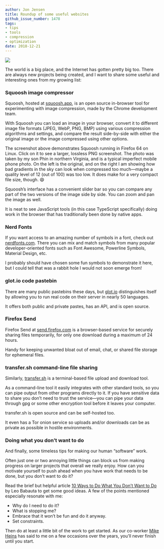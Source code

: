 ```yaml
---
author: Jon Jensen
title: Roundup of some useful websites
github_issue_number: 1478
tags:
- tips
- tools
- compression
- optimization
date: 2018-12-21
---
```


<a href="/blog/2018/12/roundup-of-some-useful-websites/squoosh-demo-20181220b.png"><img src="/blog/2018/12/roundup-of-some-useful-websites/squoosh-demo-20181220a.jpg" /></a>

The world is a big place, and the Internet has gotten pretty big too. There are always new projects being created, and I want to share some useful and interesting ones from my growing list:

### Squoosh image compressor

Squoosh, hosted at [squoosh.app](https://squoosh.app/), is an open source in-browser tool for experimenting with image compression, made by the Chrome development team.

With Squoosh you can load an image in your browser, convert it to different image file formats (JPEG, WebP, PNG, BMP) using various compression algorithms and settings, and compare the result side-​by-​side with either the original image or the image compressed using other options.

The screenshot above demonstrates Squoosh running in Firefox 64 on Linux. Click on it to see a larger, lossless PNG screenshot. The photo was taken by my son Phin in northern Virginia, and is a typical imperfect mobile phone photo. On the left is the original, and on the right I am showing how bad gradients in the sky can look when compressed too much—​maybe a quality level of 12 (out of 100) was too low. It does make for a very compact file size, though. 😄

Squoosh’s interface has a convenient slider bar so you can compare any part of the two versions of the image side by side. You can zoom and pan the image as well.

It is neat to see JavaScript tools (in this case TypeScript specifically) doing work in the browser that has traditionally been done by native apps.

### Nerd Fonts

If you want access to an amazing number of symbols in a font, check out [nerdfonts.com](https://nerdfonts.com/). There you can mix and match symbols from many popular developer-​oriented fonts such as Font Awesome, Powerline Symbols, Material Design, etc.

I probably should have chosen some fun symbols to demonstrate it here, but I could tell that was a rabbit hole I would not soon emerge from!

### glot.io code pastebin

There are many public pastebins these days, but [glot.io](https://glot.io/) distinguishes itself by allowing you to run real code on their server in nearly 50 languages.

It offers both public and private pastes, has an API, and is open source.

### Firefox Send

Firefox Send at [send.firefox.com](https://send.firefox.com/) is a browser-​based service for securely sharing files temporarily, for only one download during a maximum of 24 hours.

Handy for keeping unwanted bloat out of email, chat, or shared file storage for ephemeral files.

### transfer.sh command-​line file sharing

Similarly, [transfer.sh](https://transfer.sh/) is a terminal-​based file upload and download tool.

As a command-​line tool it easily integrates with other standard tools, so you can pipe output from other programs directly to it. If you have sensitive data to share you don’t need to trust the service—​you can pipe your data through gpg or some other encryption tool before it leaves your computer.

transfer.sh is open source and can be self-​hosted too.

It even has a Tor onion service so uploads and/​or downloads can be as private as possible in hostile environments.

### Doing what you don’t want to do

And finally, some timeless tips for making our human “software” work.

Often just one or two annoying little things can block us from making progress on larger projects that overall we really enjoy. How can you motivate yourself to push ahead when you have work that needs to be done, but you don’t want to do it?

Read the brief but helpful article [10 Ways to Do What You Don’t Want to Do](https://zenhabits.net/unwanted/) by Leo Babauta to get some good ideas. A few of the points mentioned especially resonate with me:

* Why do I need to do it?
* What is stopping me?
* Embrace that it won’t be fun and do it anyway.
* Set constraints.

Then do at least a little bit of the work to get started. As our co-worker [Mike Heins](/team/mike-heins) has said to me on a few occasions over the years, you’ll never finish until you start.
